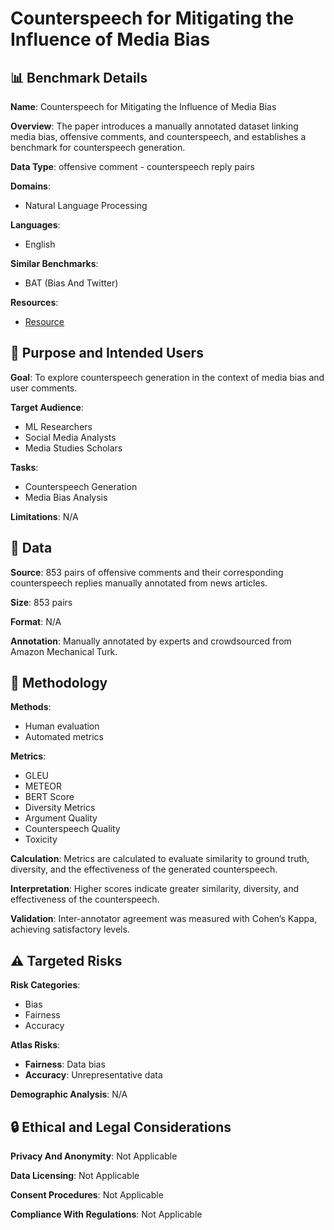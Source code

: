 # Counterspeech for Mitigating the Influence of Media Bias

## 📊 Benchmark Details

**Name**: Counterspeech for Mitigating the Influence of Media Bias

**Overview**: The paper introduces a manually annotated dataset linking media bias, offensive comments, and counterspeech, and establishes a benchmark for counterspeech generation.

**Data Type**: offensive comment - counterspeech reply pairs

**Domains**:
- Natural Language Processing

**Languages**:
- English

**Similar Benchmarks**:
- BAT (Bias And Twitter)

**Resources**:
- [Resource](N/A)

## 🎯 Purpose and Intended Users

**Goal**: To explore counterspeech generation in the context of media bias and user comments.

**Target Audience**:
- ML Researchers
- Social Media Analysts
- Media Studies Scholars

**Tasks**:
- Counterspeech Generation
- Media Bias Analysis

**Limitations**: N/A

## 💾 Data

**Source**: 853 pairs of offensive comments and their corresponding counterspeech replies manually annotated from news articles.

**Size**: 853 pairs

**Format**: N/A

**Annotation**: Manually annotated by experts and crowdsourced from Amazon Mechanical Turk.

## 🔬 Methodology

**Methods**:
- Human evaluation
- Automated metrics

**Metrics**:
- GLEU
- METEOR
- BERT Score
- Diversity Metrics
- Argument Quality
- Counterspeech Quality
- Toxicity

**Calculation**: Metrics are calculated to evaluate similarity to ground truth, diversity, and the effectiveness of the generated counterspeech.

**Interpretation**: Higher scores indicate greater similarity, diversity, and effectiveness of the counterspeech.

**Validation**: Inter-annotator agreement was measured with Cohen’s Kappa, achieving satisfactory levels.

## ⚠️ Targeted Risks

**Risk Categories**:
- Bias
- Fairness
- Accuracy

**Atlas Risks**:
- **Fairness**: Data bias
- **Accuracy**: Unrepresentative data

**Demographic Analysis**: N/A

## 🔒 Ethical and Legal Considerations

**Privacy And Anonymity**: Not Applicable

**Data Licensing**: Not Applicable

**Consent Procedures**: Not Applicable

**Compliance With Regulations**: Not Applicable
